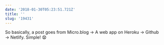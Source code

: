 ```yaml
---
date: '2018-01-30T05:23:51.721Z'
title: ''
slug: '19431'
---
```

So basically, a post goes from Micro.blog -&gt; A web app on Heroku -&gt; Github -&gt; Netlify. Simple! 😧
